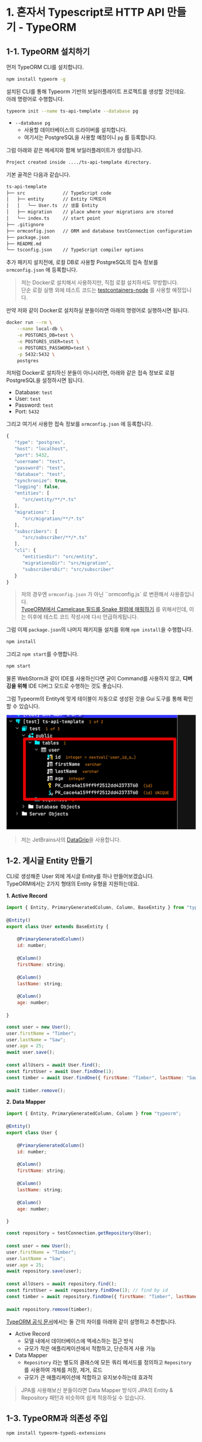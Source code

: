 # 1. 혼자서 Typescript로 HTTP API 만들기 - TypeORM

## 1-1. TypeORM 설치하기

먼저 TypeORM CLI를 설치합니다.

```bash
npm install typeorm -g
```

설치된 CLI를 통해 Typeorm 기반의 보일러플레이트 프로젝트를 생성할 것인데요.  
아래 명령어로 수행합니다.

```bash
typeorm init --name ts-api-template --database pg
```

* `--database pg`
  * 사용할 데이터베이스의 드라이버를 설치합니다.
  * 여기서는 PostgreSQL을 사용할 예정이니 `pg` 를 등록합니다.  

그럼 아래와 같은 메세지와 함께 보일러플레이트가 생성됩니다.

```bash
Project created inside ..../ts-api-template directory.
```

기본 골격은 다음과 같습니다.

```bash
ts-api-template
├── src              // TypeScript code
│   ├── entity       // Entity 디렉토리
│   │   └── User.ts  // 샘플 Entity
│   ├── migration    // place where your migrations are stored
│   └── index.ts     // start point
├── .gitignore       
├── ormconfig.json   // ORM and database testConnection configuration
├── package.json     
├── README.md        
└── tsconfig.json    // TypeScript compiler options
```

추가 패키지 설치전에, 로컬 DB로 사용할 PostgreSQL의 접속 정보를 `ormconfig.json` 에 등록합니다.  

> 저는 Docker로 설치해서 사용하지만, 직접 로컬 설치하셔도 무방합니다.  
> 단순 로컬 실행 외에 테스트 코드는 [testcontainers-node](https://www.npmjs.com/package/testcontainers) 를 사용할 예정입니다.

만약 저와 같이 Docker로 설치하실 분들이라면 아래의 명령어로 실행하시면 됩니다.

```bash
docker run --rm \
    --name local-db \
    -e POSTGRES_DB=test \
    -e POSTGRES_USER=test \
    -e POSTGRES_PASSWORD=test \
    -p 5432:5432 \
    postgres
```

저처럼 Docker로 설치하신 분들이 아니시라면, 아래와 같은 접속 정보로 로컬 PostgreSQL을 설정하시면 됩니다.

* Database: `test`
* User: `test`
* Password: `test`
* Port: `5432`

그리고 여기서 사용한 접속 정보를 `ormconfig.json` 에 등록합니다.

```js
{
   "type": "postgres",
   "host": "localhost",
   "port": 5432,
   "username": "test",
   "password": "test",
   "database": "test",
   "synchronize": true,
   "logging": false,
   "entities": [
      "src/entity/**/*.ts"
   ],
   "migrations": [
      "src/migration/**/*.ts"
   ],
   "subscribers": [
      "src/subscriber/**/*.ts"
   ],
   "cli": {
      "entitiesDir": "src/entity",
      "migrationsDir": "src/migration",
      "subscribersDir": "src/subscriber"
   }
}
```

> 저의 경우엔 `ormconfig.json` 가 아닌 ``ormconfig.js` 로 변환해서 사용중입니다.  
> [TypeORM에서 Camelcase 필드를 Snake 컬럼에 매핑하기](https://jojoldu.tistory.com/568?category=635878) 를 위해서인데, 이는 이후에 테스트 코드 작성시에 다시 언급하게됩니다.

그럼 이제 `package.json`의 나머지 패키지들 설치를 위해 `npm install`을 수행합니다.

```bash
npm install
```

그리고 `npm start`를 수행합니다.

```bash
npm start
```

물론 WebStorm과 같이 IDE를 사용하신다면 굳이 Command를 사용하지 않고, **디버깅을 위해** IDE 디버그 모드로 수행하는 것도 좋습니다.

그럼 Typeorm의 Entity에 맞게 테이블이 자동으로 생성된 것을 Gui 도구를 통해 확인할 수 있습니다.

![gui](./images/gui.png)

> 저는 JetBrains사의 [DataGrip](https://www.jetbrains.com/ko-kr/datagrip/)을 사용합니다.

## 1-2. 게시글 Entity 만들기

CLI로 생성해준 User 외에 게시글 Entity를 하나 만들어보겠습니다.  
TypeORM에서는 2가지 형태의 Entity 유형을 지원하는데요.  

**1. Active Record**

```js
import { Entity, PrimaryGeneratedColumn, Column, BaseEntity } from "typeorm";

@Entity()
export class User extends BaseEntity {

    @PrimaryGeneratedColumn()
    id: number;

    @Column()
    firstName: string;

    @Column()
    lastName: string;

    @Column()
    age: number;

}
```

```js
const user = new User();
user.firstName = "Timber";
user.lastName = "Saw";
user.age = 25;
await user.save();

const allUsers = await User.find();
const firstUser = await User.findOne(1);
const timber = await User.findOne({ firstName: "Timber", lastName: "Saw" });

await timber.remove();
```

**2. Data Mapper**

```js
import { Entity, PrimaryGeneratedColumn, Column } from "typeorm";

@Entity()
export class User {

    @PrimaryGeneratedColumn()
    id: number;

    @Column()
    firstName: string;

    @Column()
    lastName: string;

    @Column()
    age: number;

}
```

```js
const repository = testConnection.getRepository(User);

const user = new User();
user.firstName = "Timber";
user.lastName = "Saw";
user.age = 25;
await repository.save(user);

const allUsers = await repository.find();
const firstUser = await repository.findOne(1); // find by id
const timber = await repository.findOne({ firstName: "Timber", lastName: "Saw" });

await repository.remove(timber);
```

[TypeORM 공식 문서](https://typeorm.io/#/active-record-data-mapper/which-one-should-i-choose)에서는 둘 간의 차이를 아래와 같이 설명하고 추천합니다.

* Active Record
  * 모델 내에서 데이터베이스에 액세스하는 접근 방식
  * 규모가 작은 애플리케이션에서 적합하고, 단순하게 사용 가능
* Data Mapper
  * `Repository` 라는 별도의 클래스에 모든 쿼리 메서드를 정의하고 `Repository` 를 사용하여 개체를 저장, 제거, 로드 
  * 규모가 큰 애플리케이션에 적합하고 유지보수하는데 효과적

> JPA를 사용해보신 분들이라면 Data Mapper 방식이 JPA의 Entity & Repository 패턴과 비슷하여 쉽게 적응하실 수 있습니다.


## 1-3. TypeORM과 의존성 주입

```bash
npm install typeorm-typedi-extensions
```
 
